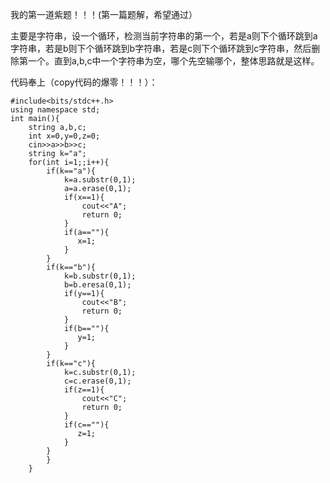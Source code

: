我的第一道紫题！！！(第一篇题解，希望通过）

主要是字符串，设一个循环，检测当前字符串的第一个，若是a则下个循环跳到a字符串，若是b则下个循环跳到b字符串，若是c则下个循环跳到c字符串，然后删除第一个。直到a,b,c中一个字符串为空，哪个先空输哪个，整体思路就是这样。

代码奉上（copy代码的爆零！！！）：
```
#include<bits/stdc++.h>
using namespace std;
int main(){
    string a,b,c;
    int x=0,y=0,z=0;
    cin>>a>>b>>c;
    string k="a";
    for(int i=1;;i++){
    	if(k=="a"){
    	    k=a.substr(0,1);
		    a=a.erase(0,1);
		    if(x==1){
		    	cout<<"A";
		    	return 0;
			}
		    if(a==""){
		       x=1;
			}
		}
		if(k=="b"){
    	    k=b.substr(0,1);
		    b=b.eresa(0,1);
		    if(y==1){
		    	cout<<"B";
		    	return 0;
			}
		    if(b==""){
		       y=1;
			}
		}
		if(k=="c"){
    	    k=c.substr(0,1);
		    c=c.erase(0,1);
		    if(z==1){
		    	cout<<"C";
		    	return 0;
			}
		    if(c==""){
		       z=1;
			}
		}
		}
	}

```

